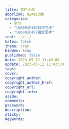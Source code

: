 ```yaml
---
title: 蓝色沙漠
abbrlink: 824ac3d0
categories:
  - 学习
  - "\U0001F30C科学艺术"
  - "\U0001F4F7摄影思考"
root: ../../
katex: false
theme: xray
hidden: true
published: false
date: 2023-05-12 11:43:00
update: 2023-05-12 11:43:00
tags:
cover:
copyright_author:
copyright_author_href:
copyright_url:
copyright_info:
aside:
comments:
password:
description:
sticky:
keywords:
---
```


